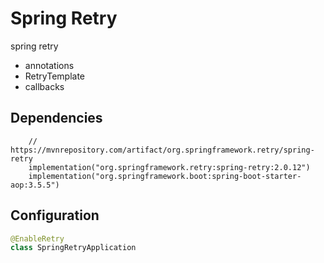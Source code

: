 
# Spring Retry

spring retry 
- annotations
- RetryTemplate
- callbacks

## Dependencies

```
    // https://mvnrepository.com/artifact/org.springframework.retry/spring-retry
    implementation("org.springframework.retry:spring-retry:2.0.12")
    implementation("org.springframework.boot:spring-boot-starter-aop:3.5.5")
```

## Configuration

```kotlin
@EnableRetry
class SpringRetryApplication
```